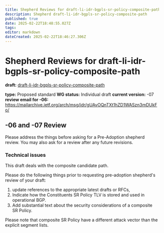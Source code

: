 ```yaml
---
title: Shepherd Reviews for draft-li-idr-bgpls-sr-policy-composite-path
description: Shepherd draft-li-idr-bgpls-sr-policy-composite-path
published: true
date: 2025-02-22T18:48:55.027Z
tags: 
editor: markdown
dateCreated: 2025-02-22T18:46:27.306Z
---
```


# Shepherd Reviews for draft-li-idr-bgpls-sr-policy-composite-path

**draft:** [draft-li-idr-bgpls-sr-policy-composite-path](https://datatracker.ietf.org/doc/draft-li-idr-bgpls-sr-policy-composite-path)

**type:** Proposed standard 
**WG status:** Individual draft 
**current version:** -07 
**review email for -06:** https://mailarchive.ietf.org/arch/msg/idr/gUAvOQnTXt1hZD1WASzn3mDUkFo/



## -06 and -07 Review 
Please address the things before asking for a Pre-Adoption shepherd review.
You may also ask for a review after any future revisions. 

### Technical issues 

This draft deals with the composite candidate path.

Please do the following things prior to requesting
pre-adoption shepherd's review of your draft:

  1.  update references to the appropriate latest drafts or RFCs,
  2.  Indicate how the Constituents SR Policy TLV is stored and used in operational BGP.
  3.  Add substantial text about the security considerations of a composite SR Policy.

Please note that composite SR Policy have a different attack vector than
the explicit segment lists.

